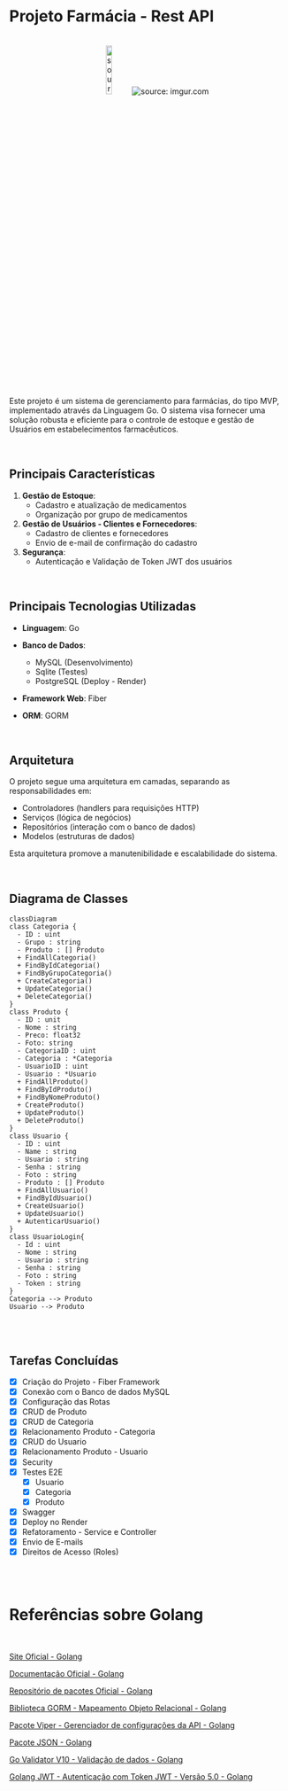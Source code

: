 # Projeto Farmácia - Rest API
<br />

<div align="center">
    <img src="https://i.imgur.com/JHinCnY.png" title="source: imgur.com" width="15%"/> 
    <img src="https://i.imgur.com/YC6Av6e.png" title="source: imgur.com" /> 
</div>
<br /><br />

Este projeto é um sistema de gerenciamento para farmácias, do tipo MVP, implementado através da Linguagem Go. O sistema visa fornecer uma solução robusta e eficiente para o controle de estoque e gestão de Usuários em estabelecimentos farmacêuticos.

<br />

## Principais Características

1. **Gestão de Estoque**: 
   - Cadastro e atualização de medicamentos
   - Organização por grupo de medicamentos
3. **Gestão de Usuários - Clientes e Fornecedores**: 
   - Cadastro de clientes e fornecedores
   - Envio de e-mail de confirmação do cadastro
4. **Segurança**: 
   - Autenticação e Validação de Token JWT dos usuários

<br />

## Principais Tecnologias Utilizadas

- **Linguagem**: Go
- **Banco de Dados**:
  - MySQL (Desenvolvimento)
  - Sqlite (Testes)
  -  PostgreSQL (Deploy - Render)

- **Framework Web**: Fiber
- **ORM**: GORM

<br />

## Arquitetura

O projeto segue uma arquitetura em camadas, separando as responsabilidades em:

- Controladores (handlers para requisições HTTP)
- Serviços (lógica de negócios)
- Repositórios (interação com o banco de dados)
- Modelos (estruturas de dados)

Esta arquitetura promove a manutenibilidade e escalabilidade do sistema.

<br />

## Diagrama de Classes

```mermaid
classDiagram
class Categoria {
  - ID : uint
  - Grupo : string
  - Produto : [] Produto
  + FindAllCategoria()
  + FindByIdCategoria()
  + FindByGrupoCategoria()
  + CreateCategoria()
  + UpdateCategoria()  
  + DeleteCategoria()
}
class Produto {
  - ID : unit
  - Nome : string
  - Preco: float32
  - Foto: string
  - CategoriaID : uint
  - Categoria : *Categoria
  - UsuarioID : uint
  - Usuario : *Usuario
  + FindAllProduto()
  + FindByIdProduto()
  + FindByNomeProduto()
  + CreateProduto()
  + UpdateProduto()  
  + DeleteProduto()
}
class Usuario {
  - ID : uint
  - Name : string
  - Usuario : string
  - Senha : string
  - Foto : string
  - Produto : [] Produto
  + FindAllUsuario()
  + FindByIdUsuario()
  + CreateUsuario()
  + UpdateUsuario()
  + AutenticarUsuario()
}
class UsuarioLogin{
  - Id : uint
  - Nome : string
  - Usuario : string
  - Senha : string
  - Foto : string
  - Token : string
}
Categoria --> Produto
Usuario --> Produto
```

<br /><br />

## Tarefas Concluídas

- [x] Criação do Projeto - Fiber Framework
- [x] Conexão com o Banco de dados MySQL
- [x] Configuração das Rotas
- [x] CRUD de Produto
- [x] CRUD de Categoria
- [x] Relacionamento Produto - Categoria
- [x] CRUD do Usuario
- [x] Relacionamento Produto - Usuario
- [x] Security
- [x] Testes E2E
  - [x] Usuario
  - [x] Categoria
  - [x] Produto
- [x] Swagger
- [x] Deploy no Render
- [x] Refatoramento - Service e Controller
- [x] Envio de E-mails
- [x] Direitos de Acesso (Roles)

<br /><br />

# Referências sobre Golang

<br />

<a href="https://go.dev/" target="_blank">Site Oficial - Golang</a>

<a href="https://go.dev/doc/" target="_blank">Documentação Oficial - Golang</a>

<a href="https://pkg.go.dev/" target="_blank">Repositório de pacotes Oficial - Golang</a>

<a href="https://gorm.io/" target="_blank">Biblioteca GORM - Mapeamento Objeto Relacional - Golang</a>

<a href="https://github.com/spf13/viper" target="_blank">Pacote Viper - Gerenciador de configurações da API - Golang</a>

<a href="https://pkg.go.dev/encoding/json" target="_blank">Pacote JSON - Golang</a>

<a href="https://github.com/go-playground/validator" target="_blank">Go Validator V10 - Validação de dados - Golang</a>

<a href="https://github.com/golang-jwt/jwt-docs" target="_blank">Golang JWT - Autenticação com Token JWT - Versão 5.0 - Golang</a>
